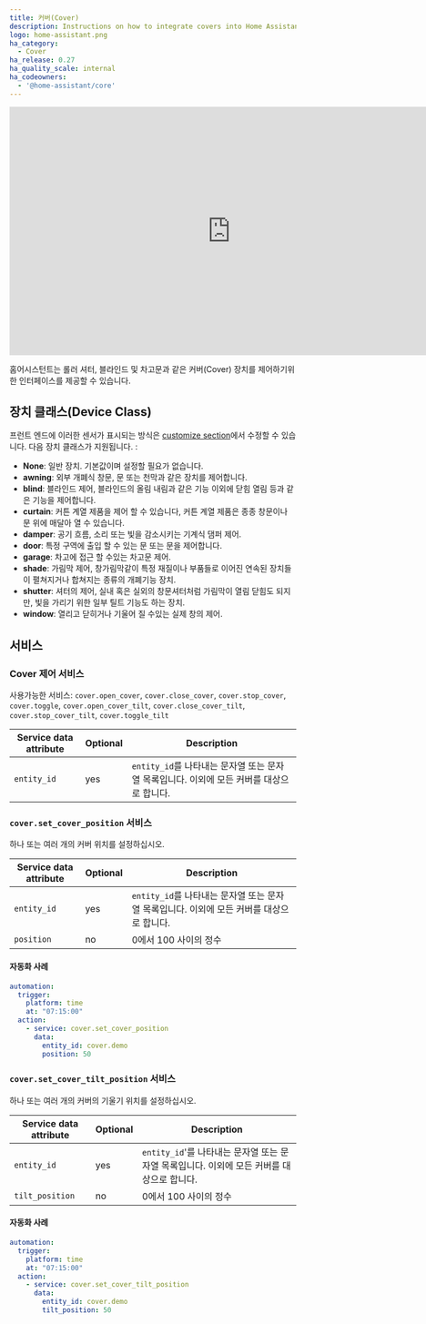 ```yaml
---
title: 커버(Cover)
description: Instructions on how to integrate covers into Home Assistant.
logo: home-assistant.png
ha_category:
  - Cover
ha_release: 0.27
ha_quality_scale: internal
ha_codeowners:
  - '@home-assistant/core'
---
```


<div class='videoWrapper'>
<iframe width="776" height="437" src="https://www.youtube.com/embed/nrUu21NXrx0" frameborder="0" allow="accelerometer; autoplay; encrypted-media; gyroscope; picture-in-picture" allowfullscreen></iframe>
</div>

홈어시스턴트는 롤러 셔터, 블라인드 및 차고문과 같은 커버(Cover) 장치를 제어하기위한 인터페이스를 제공할 수 있습니다.

## 장치 클래스(Device Class)

프런트 엔드에 이러한 센서가 표시되는 방식은 [customize section](/docs/configuration/customizing-devices/)에서 수정할 수 있습니다. 다음 장치 클래스가 지원됩니다. :

- **None**: 일반 장치. 기본값이며 설정할 필요가 없습니다.
- **awning**: 외부 개폐식 창문, 문 또는 천막과 같은 장치를 제어합니다.
- **blind**: 블라인드 제어, 블라인드의 올림 내림과 같은 기능 이외에 닫힘 열림 등과 같은 기능을 제어합니다. 
- **curtain**: 커튼 계열 제품을 제어 할 수 있습니다, 커튼 계열 제품은 종종 창문이나 문 위에 매달아 열 수 있습니다.
- **damper**: 공기 흐름, 소리 또는 빛을 감소시키는 기계식 댐퍼 제어.
- **door**: 특정 구역에 출입 할 수 있는 문 또는 문을 제어합니다.
- **garage**: 차고에 접근 할 수있는 차고문 제어.
- **shade**: 가림막 제어, 창가림막같이 특정 재질이나 부품들로 이어진 연속된 장치들이 펼쳐지거나 합쳐지는 종류의 개폐기능 장치.
- **shutter**: 셔터의 제어, 실내 혹은 실외의 창문셔터처럼 가림막이 열림 닫힘도 되지만, 빛을 가리기 위한 일부 틸트 기능도 하는 장치. 
- **window**: 열리고 닫히거나 기울어 질 수있는 실제 창의 제어.

## 서비스

### Cover 제어 서비스

사용가능한 서비스: `cover.open_cover`, `cover.close_cover`, `cover.stop_cover`, `cover.toggle`, `cover.open_cover_tilt`, `cover.close_cover_tilt`, `cover.stop_cover_tilt`, `cover.toggle_tilt`

| Service data attribute | Optional | Description |
| ---------------------- | -------- | ----------- |
| `entity_id` | yes | `entity_id`를 나타내는 문자열 또는 문자열 목록입니다. 이외에 모든 커버를 대상으로 합니다. 

### `cover.set_cover_position` 서비스

하나 또는 여러 개의 커버 위치를 설정하십시오.

| Service data attribute | Optional | Description |
| ---------------------- | -------- | ----------- |
| `entity_id` | yes | `entity_id`를 나타내는 문자열 또는 문자열 목록입니다. 이외에 모든 커버를 대상으로 합니다. 
| `position` | no | 0에서 100 사이의 정수

#### 자동화 사례 

```yaml
automation:
  trigger:
    platform: time
    at: "07:15:00"
  action:
    - service: cover.set_cover_position
      data:
        entity_id: cover.demo
        position: 50
```

### `cover.set_cover_tilt_position` 서비스

하나 또는 여러 개의 커버의 기울기 위치를 설정하십시오.

| Service data attribute | Optional | Description |
| ---------------------- | -------- | ----------- |
| `entity_id` | yes | `entity_id`'를 나타내는 문자열 또는 문자열 목록입니다. 이외에 모든 커버를 대상으로 합니다. 
| `tilt_position` | no | 0에서 100 사이의 정수

#### 자동화 사례 

```yaml
automation:
  trigger:
    platform: time
    at: "07:15:00"
  action:
    - service: cover.set_cover_tilt_position
      data:
        entity_id: cover.demo
        tilt_position: 50
```
